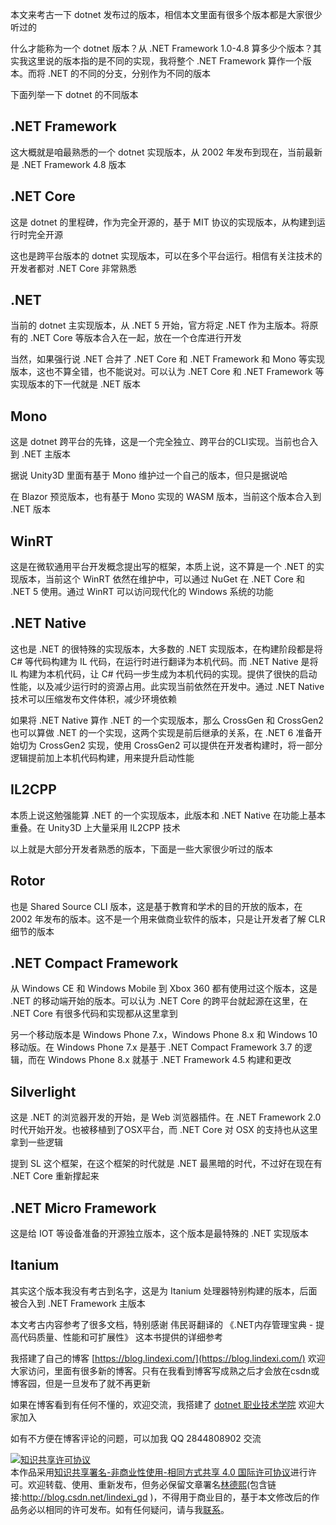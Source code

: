 
本文来考古一下 dotnet 发布过的版本，相信本文里面有很多个版本都是大家很少听过的

<!--more-->



<!-- 发布 -->

什么才能称为一个 dotnet 版本？从 .NET Framework 1.0-4.8 算多少个版本？其实我这里说的版本指的是不同的实现，我将整个 .NET Framework 算作一个版本。而将 .NET 的不同的分支，分别作为不同的版本

下面列举一下 dotnet 的不同版本

## .NET Framework

这大概就是咱最熟悉的一个 dotnet 实现版本，从 2002 年发布到现在，当前最新是 .NET Framework 4.8 版本

## .NET Core

这是 dotnet 的里程碑，作为完全开源的，基于 MIT 协议的实现版本，从构建到运行时完全开源

这也是跨平台版本的 dotnet 实现版本，可以在多个平台运行。相信有关注技术的开发者都对 .NET Core 非常熟悉

## .NET

当前的 dotnet 主实现版本，从 .NET 5 开始，官方将定 .NET 作为主版本。将原有的 .NET Core 等版本合入在一起，放在一个仓库进行开发

当然，如果强行说 .NET 合并了 .NET Core 和 .NET Framework 和 Mono 等实现版本，这也不算全错，也不能说对。可以认为 .NET Core 和 .NET Framework 等实现版本的下一代就是 .NET 版本

## Mono

这是 dotnet 跨平台的先锋，这是一个完全独立、跨平台的CLI实现。当前也合入到 .NET 主版本

据说 Unity3D 里面有基于 Mono 维护过一个自己的版本，但只是据说哈

在 Blazor 预览版本，也有基于 Mono 实现的 WASM 版本，当前这个版本合入到 .NET 版本

## WinRT

这是在微软通用平台开发概念提出写的框架，本质上说，这不算是一个 .NET 的实现版本，当前这个 WinRT 依然在维护中，可以通过 NuGet 在 .NET Core 和 .NET 5 使用。通过 WinRT 可以访问现代化的 Windows 系统的功能

## .NET Native

这也是 .NET 的很特殊的实现版本，大多数的 .NET 实现版本，在构建阶段都是将 C# 等代码构建为 IL 代码，在运行时进行翻译为本机代码。而 .NET Native 是将 IL 构建为本机代码，让 C# 代码一步生成为本机代码的实现。提供了很快的启动性能，以及减少运行时的资源占用。此实现当前依然在开发中。通过 .NET Native 技术可以压缩发布文件体积，减少环境依赖

如果将 .NET Native 算作 .NET 的一个实现版本，那么 CrossGen 和 CrossGen2 也可以算做 .NET 的一个实现，这两个实现是前后继承的关系，在 .NET 6 准备开始切为 CrossGen2 实现，使用 CrossGen2 可以提供在开发者构建时，将一部分逻辑提前加上本机代码构建，用来提升启动性能

## IL2CPP

本质上说这勉强能算 .NET 的一个实现版本，此版本和 .NET Native 在功能上基本重叠。在 Unity3D 上大量采用 IL2CPP 技术



以上就是大部分开发者熟悉的版本，下面是一些大家很少听过的版本

## Rotor

也是 Shared Source CLI 版本，这是基于教育和学术的目的开放的版本，在 2002 年发布的版本。这不是一个用来做商业软件的版本，只是让开发者了解 CLR 细节的版本

## .NET Compact Framework

从 Windows CE 和 Windows Mobile 到 Xbox 360 都有使用过这个版本，这是 .NET 的移动端开始的版本。可以认为 .NET Core 的跨平台就起源在这里，在 .NET Core 有很多代码和实现都从这里拿到

另一个移动版本是 Windows Phone 7.x，Windows Phone 8.x 和 Windows 10 移动版。在 Windows Phone 7.x 是基于 .NET Compact Framework 3.7 的逻辑，而在 Windows Phone 8.x 就基于 .NET Framework 4.5 构建和更改

## Silverlight

这是 .NET 的浏览器开发的开始，是 Web 浏览器插件。在 .NET Framework 2.0 时代开始开发。也被移植到了OSX平台，而 .NET Core 对 OSX 的支持也从这里拿到一些逻辑

提到 SL 这个框架，在这个框架的时代就是 .NET 最黑暗的时代，不过好在现在有 .NET Core 重新撑起来

## .NET Micro Framework

这是给 IOT 等设备准备的开源独立版本，这个版本是最特殊的 .NET 实现版本

## Itanium

其实这个版本我没有考古到名字，这是为 Itanium 处理器特别构建的版本，后面被合入到 .NET Framework 主版本


本文考古内容参考了很多文档，特别感谢 伟民哥翻译的 《.NET内存管理宝典 - 提高代码质量、性能和可扩展性》 这本书提供的详细参考



我搭建了自己的博客 [https://blog.lindexi.com/](https://blog.lindexi.com/) 欢迎大家访问，里面有很多新的博客。只有在我看到博客写成熟之后才会放在csdn或博客园，但是一旦发布了就不再更新

如果在博客看到有任何不懂的，欢迎交流，我搭建了 [dotnet 职业技术学院](https://t.me/dotnet_campus) 欢迎大家加入

如有不方便在博客评论的问题，可以加我 QQ 2844808902 交流

<a rel="license" href="http://creativecommons.org/licenses/by-nc-sa/4.0/"><img alt="知识共享许可协议" style="border-width:0" src="https://licensebuttons.net/l/by-nc-sa/4.0/88x31.png" /></a><br />本作品采用<a rel="license" href="http://creativecommons.org/licenses/by-nc-sa/4.0/">知识共享署名-非商业性使用-相同方式共享 4.0 国际许可协议</a>进行许可。欢迎转载、使用、重新发布，但务必保留文章署名[林德熙](http://blog.csdn.net/lindexi_gd)(包含链接:http://blog.csdn.net/lindexi_gd )，不得用于商业目的，基于本文修改后的作品务必以相同的许可发布。如有任何疑问，请与我[联系](mailto:lindexi_gd@163.com)。